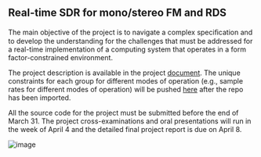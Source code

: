 ## Real-time SDR for mono/stereo FM and RDS

The main objective of the project is to navigate a complex speciﬁcation and to develop the understanding for the challenges that must be addressed for a real-time implementation of a computing system that operates in a form factor-constrained environment. 

The project description is available in the project [document](doc/3dy4-project-2023.pdf). The unique constraints for each group for different modes of operation (e.g., sample rates for different modes of operation) will be pushed [here](doc/3dy4-constraints-group-xx.pdf) after the repo has been imported.

All the source code for the project must be submitted before the end of March 31. The project cross-examinations and oral presentations will run in the week of April 4 and the detailed final project report is due on April 8. 


![image](https://user-images.githubusercontent.com/90365245/221984555-4b975e26-a427-4cbc-9781-187b5b980434.png)
